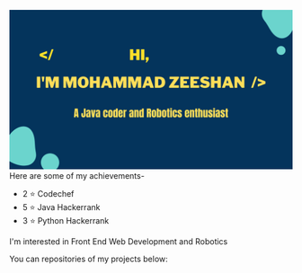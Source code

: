 ![Intro](Zee.png)
Here are some of my achievements-
- 2 ⭐ Codechef
- 5 ⭐ Java Hackerrank
- 3 ⭐ Python Hackerrank

I'm interested in Front End Web Development and Robotics

You can repositories of my projects below:

<!---
zeeshan8281/zeeshan8281 is a ✨ special ✨ repository because its `README.md` (this file) appears on your GitHub profile.
You can click the Preview link to take a look at your changes.
--->
